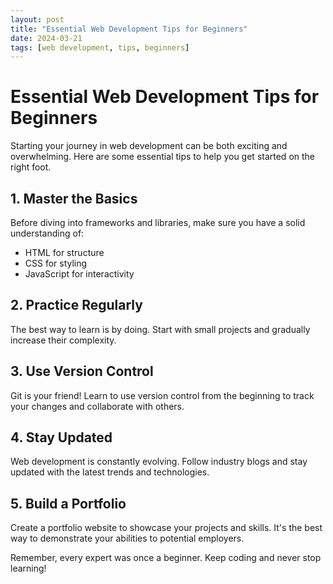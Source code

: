 ```yaml
---
layout: post
title: "Essential Web Development Tips for Beginners"
date: 2024-03-21
tags: [web development, tips, beginners]
---
```


# Essential Web Development Tips for Beginners

Starting your journey in web development can be both exciting and overwhelming. Here are some essential tips to help you get started on the right foot.

## 1. Master the Basics

Before diving into frameworks and libraries, make sure you have a solid understanding of:
- HTML for structure
- CSS for styling
- JavaScript for interactivity

## 2. Practice Regularly

The best way to learn is by doing. Start with small projects and gradually increase their complexity.

## 3. Use Version Control

Git is your friend! Learn to use version control from the beginning to track your changes and collaborate with others.

## 4. Stay Updated

Web development is constantly evolving. Follow industry blogs and stay updated with the latest trends and technologies.

## 5. Build a Portfolio

Create a portfolio website to showcase your projects and skills. It's the best way to demonstrate your abilities to potential employers.

Remember, every expert was once a beginner. Keep coding and never stop learning! 